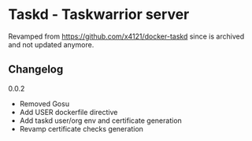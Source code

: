 # Taskd - Taskwarrior server

Revamped from https://github.com/x4121/docker-taskd since is archived and not
updated anymore.

## Changelog

0.0.2

- Removed Gosu
- Add USER dockerfile directive
- Add taskd user/org env and certificate generation
- Revamp certificate checks generation
